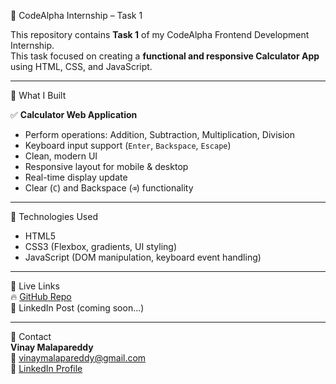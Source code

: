 🚀 CodeAlpha Internship – Task 1

This repository contains **Task 1** of my CodeAlpha Frontend Development Internship.  
This task focused on creating a **functional and responsive Calculator App** using HTML, CSS, and JavaScript.

---

📌 What I Built

✅ **Calculator Web Application**  
- Perform operations: Addition, Subtraction, Multiplication, Division  
- Keyboard input support (`Enter`, `Backspace`, `Escape`)  
- Clean, modern UI  
- Responsive layout for mobile & desktop  
- Real-time display update  
- Clear (`C`) and Backspace (`⌫`) functionality

---

🎨 Technologies Used
- HTML5  
- CSS3 (Flexbox, gradients, UI styling)  
- JavaScript (DOM manipulation, keyboard event handling)

---

🔗 Live Links  
🔥 [GitHub Repo](https://github.com/Kalyan-5460/CodeAlpha_tasks/tree/main/task1_calculator)  
💼 LinkedIn Post (coming soon...)

---

📧 Contact  
**Vinay Malapareddy**  
📩 vinaymalapareddy@gmail.com  
🔗 [LinkedIn Profile](https://www.linkedin.com/in/malapareddy-kalyan-venkat-vinay-12a41b292)
